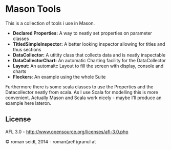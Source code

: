 Mason Tools
=========

This is a collection of tools i use in Mason.

  - **Declared Properties:** A way to neatly set properties on parameter classes
  - **TitledSimpleInspector:** A better looking inspector allowing for titles and thus sections
  - **DataCollector:** A utitity class that collects data and is neatly inspectable
  - **DataCollectorChart:** An automatic Charting facility for the DataCollector
  - **Layout**: An automaitc Layout to fill the screen with display, console and charts
  - **Flockers**: An example using the whole Suite

Furthermore there is some scala classes to use the Properties and the Datacollector neatly from scala. As I use Scala for modelling this is more convenient. Actually Mason and Scala work nicely - maybe I'll produce an example here lateron.


License
----

AFL 3.0 - http://www.opensource.org/licenses/afl-3.0.php

&copy; roman seidl, 2014 - roman(aet!)granul at



